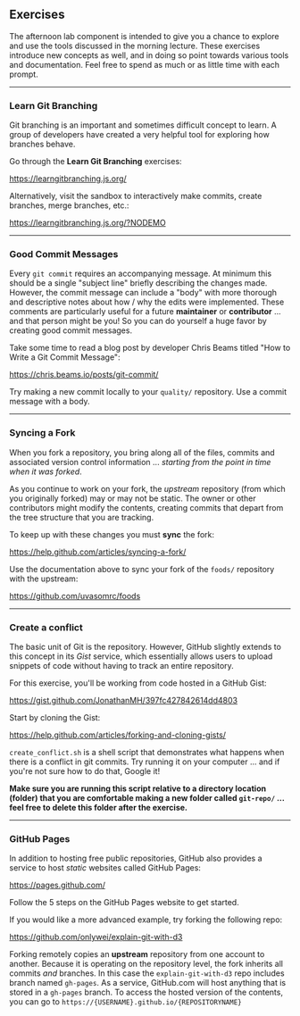 ## Exercises

The afternoon lab component is intended to give you a chance to explore and use the tools discussed in the morning lecture. These exercises introduce new concepts as well, and in doing so point towards various tools and documentation. Feel free to spend as much or as little time with each prompt.

---

### Learn Git Branching

Git branching is an important and sometimes difficult concept to learn. A group of developers have created a very helpful tool for exploring how branches behave.

Go through the **Learn Git Branching** exercises:

<https://learngitbranching.js.org/>

Alternatively, visit the sandbox to interactively make commits, create branches, merge branches, etc.:

<https://learngitbranching.js.org/?NODEMO>

---

### Good Commit Messages

Every `git commit` requires an accompanying message. At minimum this should be a single "subject line" briefly describing the changes made. However, the commit message can include a "body" with more thorough and descriptive notes about how / why the edits were implemented. These comments are particularly useful for a future **maintainer** or **contributor** ... and that person might be you! So you can do yourself a huge favor by creating good commit messages. 

Take some time to read a blog post by developer Chris Beams titled "How to Write a Git Commit Message":

<https://chris.beams.io/posts/git-commit/>

Try making a new commit locally to your `quality/` repository. Use a commit message with a body.

---

### Syncing a Fork

When you fork a repository, you bring along all of the files, commits and associated version control information ... *starting from the point in time when it was forked*.

As you continue to work on your fork, the *upstream* repository (from which you originally forked) may or may not be static. The owner or other contributors might modify the contents, creating commits that depart from the tree structure that you are tracking.

To keep up with these changes you must **sync** the fork:

<https://help.github.com/articles/syncing-a-fork/>

Use the documentation above to sync your fork of the `foods/` repository with the upstream:

<https://github.com/uvasomrc/foods>

---

### Create a conflict

The basic unit of Git is the repository. However, GitHub slightly extends to this concept in its *Gist* service, which essentially allows users to upload snippets of code without having to track an entire repository.

For this exercise, you'll be working from code hosted in a GitHub Gist:

<https://gist.github.com/JonathanMH/397fc427842614dd4803>

Start by cloning the Gist:

<https://help.github.com/articles/forking-and-cloning-gists/>

`create_conflict.sh` is a shell script that demonstrates what happens when there is a conflict in git commits. Try running it on your computer ... and if you're not sure how to do that, Google it!

**Make sure you are running this script relative to a directory location (folder) that you are comfortable making a new folder called `git-repo/` ... feel free to delete this folder after the exercise.**

---

### GitHub Pages

In addition to hosting free public repositories, GitHub also provides a service to host *static* websites called GitHub Pages:

https://pages.github.com/

Follow the 5 steps on the GitHub Pages website to get started.

If you would like a more advanced example, try forking the following repo:

<https://github.com/onlywei/explain-git-with-d3>

Forking remotely copies an **upstream** repository from one account to another. Because it is operating on the repository level, the fork inherits all commits *and* branches. In this case the `explain-git-with-d3` repo includes branch named `gh-pages`. As a service, GitHub.com will host anything that is stored in a `gh-pages` branch. To access the hosted version of the contents, you can go to `https://{USERNAME}.github.io/{REPOSITORYNAME}`
